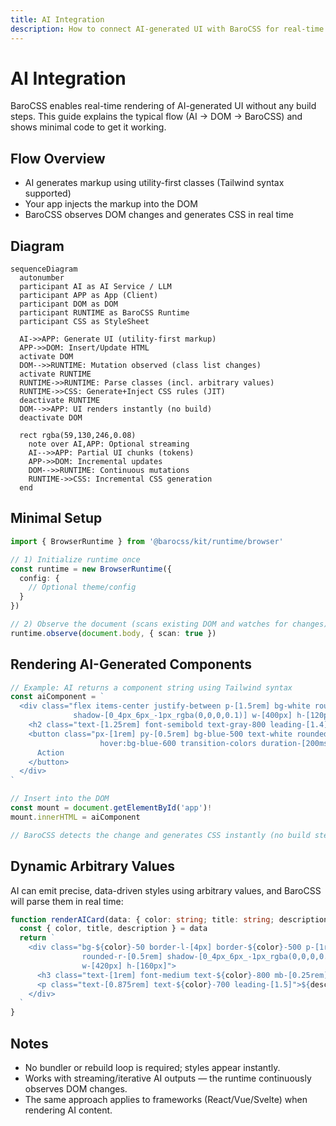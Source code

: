 ```yaml
---
title: AI Integration
description: How to connect AI-generated UI with BaroCSS for real-time rendering
---
```


# AI Integration

BaroCSS enables real-time rendering of AI-generated UI without any build steps. This guide explains the typical flow (AI → DOM → BaroCSS) and shows minimal code to get it working.

## Flow Overview

- AI generates markup using utility-first classes (Tailwind syntax supported)
- Your app injects the markup into the DOM
- BaroCSS observes DOM changes and generates CSS in real time

## Diagram

```mermaid
sequenceDiagram
  autonumber
  participant AI as AI Service / LLM
  participant APP as App (Client)
  participant DOM as DOM
  participant RUNTIME as BaroCSS Runtime
  participant CSS as StyleSheet

  AI->>APP: Generate UI (utility-first markup)
  APP->>DOM: Insert/Update HTML
  activate DOM
  DOM-->>RUNTIME: Mutation observed (class list changes)
  activate RUNTIME
  RUNTIME->>RUNTIME: Parse classes (incl. arbitrary values)
  RUNTIME->>CSS: Generate+Inject CSS rules (JIT)
  deactivate RUNTIME
  DOM-->>APP: UI renders instantly (no build)
  deactivate DOM

  rect rgba(59,130,246,0.08)
    note over AI,APP: Optional streaming
    AI-->>APP: Partial UI chunks (tokens)
    APP->>DOM: Incremental updates
    DOM-->>RUNTIME: Continuous mutations
    RUNTIME->>CSS: Incremental CSS generation
  end
```

## Minimal Setup

```ts
import { BrowserRuntime } from '@barocss/kit/runtime/browser'

// 1) Initialize runtime once
const runtime = new BrowserRuntime({
  config: {
    // Optional theme/config
  }
})

// 2) Observe the document (scans existing DOM and watches for changes)
runtime.observe(document.body, { scan: true })
```

## Rendering AI-Generated Components

```ts
// Example: AI returns a component string using Tailwind syntax
const aiComponent = `
  <div class="flex items-center justify-between p-[1.5rem] bg-white rounded-[0.75rem]
              shadow-[0_4px_6px_-1px_rgba(0,0,0,0.1)] w-[400px] h-[120px]">
    <h2 class="text-[1.25rem] font-semibold text-gray-800 leading-[1.4]">AI Generated</h2>
    <button class="px-[1rem] py-[0.5rem] bg-blue-500 text-white rounded-[0.375rem]
                    hover:bg-blue-600 transition-colors duration-[200ms] w-[120px]">
      Action
    </button>
  </div>
`

// Insert into the DOM
const mount = document.getElementById('app')!
mount.innerHTML = aiComponent

// BaroCSS detects the change and generates CSS instantly (no build step)
```

## Dynamic Arbitrary Values

AI can emit precise, data-driven styles using arbitrary values, and BaroCSS will parse them in real time:

```ts
function renderAICard(data: { color: string; title: string; description: string }) {
  const { color, title, description } = data
  return `
    <div class="bg-${color}-50 border-l-[4px] border-${color}-500 p-[1rem]
                rounded-r-[0.5rem] shadow-[0_4px_6px_-1px_rgba(0,0,0,0.1)]
                w-[420px] h-[160px]">
      <h3 class="text-[1rem] font-medium text-${color}-800 mb-[0.25rem]">${title}</h3>
      <p class="text-[0.875rem] text-${color}-700 leading-[1.5]">${description}</p>
    </div>
  `
}
```

## Notes

- No bundler or rebuild loop is required; styles appear instantly.
- Works with streaming/iterative AI outputs — the runtime continuously observes DOM changes.
- The same approach applies to frameworks (React/Vue/Svelte) when rendering AI content.



